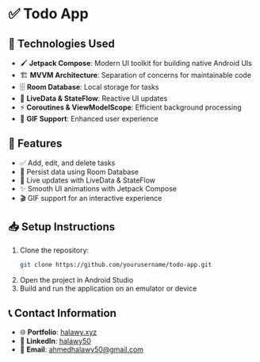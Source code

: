 # ✅ Todo App

## 🚀 Technologies Used
- 🖌 **Jetpack Compose**: Modern UI toolkit for building native Android UIs
- 🏗 **MVVM Architecture**: Separation of concerns for maintainable code
- 🗄 **Room Database**: Local storage for tasks
- 🔄 **LiveData & StateFlow**: Reactive UI updates
- ⚡ **Coroutines & ViewModelScope**: Efficient background processing
- 🎥 **GIF Support**: Enhanced user experience

## 🎯 Features
- ✅ Add, edit, and delete tasks
- 🔄 Persist data using Room Database
- 📡 Live updates with LiveData & StateFlow
- ✨ Smooth UI animations with Jetpack Compose
- 🎬 GIF support for an interactive experience

## 📥 Setup Instructions
1. Clone the repository:
   ```sh
   git clone https://github.com/yourusername/todo-app.git
   ```
2. Open the project in Android Studio
3. Build and run the application on an emulator or device

## 📞 Contact Information
- 🌐 **Portfolio**: [halawy.xyz](https://halawy.xyz)
- 💼 **LinkedIn**: [halawy50](https://www.linkedin.com/in/halawy50)
- 📧 **Email**: ahmedhalawy50@gmail.com

